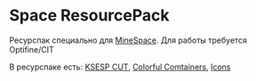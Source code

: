# Space ResourcePack
Ресурспак специально для [MineSpace](https://m1ne.space/). Для работы требуется Optifine/CIT

В ресурспаке есть: [KSESP CUT](https://drive.google.com/file/d/1HpuiWV8dEEMcplZP-TzVTKwcpFohxzak/view), [Colorful Comtainers](https://www.planetminecraft.com/texture-pack/colourful-containers-gui/), [Icons](https://modrinth.com/resourcepack/icons) 
